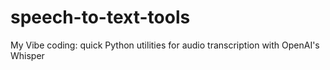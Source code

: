 # speech-to-text-tools
My Vibe coding: quick Python utilities for audio transcription with OpenAI's Whisper
